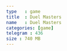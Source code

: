 ```yaml
---
type   : game
title  : Duel Masters
name   : Duel Masters
categories: [game]
telegram : 436
size : 740 MB
---
```



